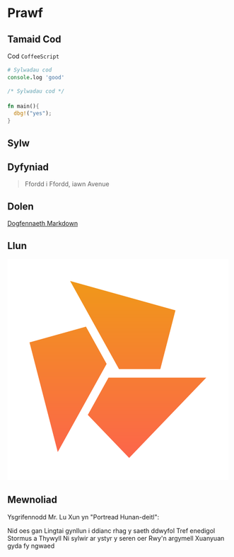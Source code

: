 [Sylwadau byd-eang Markdown]:#

# Prawf

## Tamaid Cod

Cod `CoffeeScript`

```coffee
# Sylwadau cod
console.log 'good'


```

```rust
/* Sylwadau cod */

fn main(){
  dbg!("yes");
}
```

## Sylw

<!-- HTML 注释 --> 

<!-- 多行注释 --> 

## Dyfyniad

> Ffordd i Ffordd, iawn Avenue

## Dolen

[Dogfennaeth Markdown](https://github.com/xxai-art/xxai-art-md)

## Llun

![xxAI.Art Brand Hunaniaeth](https://raw.githubusercontent.com/xxai-art/web/main/file/svg/logo.svg)

## Mewnoliad

Ysgrifennodd Mr. Lu Xun yn "Portread Hunan-deitl":

  Nid oes gan Lingtai gynllun i ddianc rhag y saeth ddwyfol
  Tref enedigol Stormus a Thywyll
  Ni sylwir ar ystyr y seren oer
  Rwy'n argymell Xuanyuan gyda fy ngwaed


